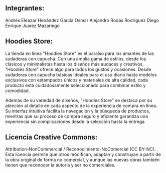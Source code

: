 ## Integrantes:
Andrés Eleazar Henández García
Osmar Alejandro Rodas Rodriguez
Diego Enrique Juarez Mazariego

## Hoodies Store:
La tienda en línea "Hoodies Store" es el paraíso para los amantes de las sudaderas con capucha. Con una amplia gama de estilos, desde los clásicos y minimalistas hasta los diseños más audaces y creativos, "Hoodies Store" ofrece algo para todos los gustos y ocasiones. Desde sudaderas con capucha básicas ideales para el uso diario hasta modelos exclusivos con estampados únicos y materiales de alta calidad, cada producto está cuidadosamente seleccionado para combinar estilo y comodidad.

Además de su variedad de diseños, "Hoodies Store" se destaca por su atención al detalle en cada aspecto de la experiencia de compra en línea. Su interfaz intuitiva facilita la navegación y la búsqueda de productos, mientras que su proceso de compra seguro y eficiente garantiza una experiencia sin complicaciones desde la selección hasta la entrega.

## Licencia Creative Commons:
Attribution-NonCommercial / Reconocimiento-NoComercial (CC BY-NC). Esta licencia permite que otros modifican, adaptan y construyan a partir de la obra original de forma no comercial, y aunque las nuevas obras también tienen que reconocer la autoría y ser no comerciales.
